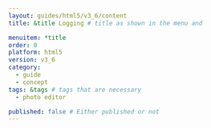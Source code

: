 ```yaml
---
layout: guides/html5/v3_6/content
title: &title Logging # title as shown in the menu and 

menuitem: *title
order: 0
platform: html5
version: v3_6
category: 
  - guide
  - concept
tags: &tags # tags that are necessary
  - photo editor 

published: false # Either published or not 
---
```

